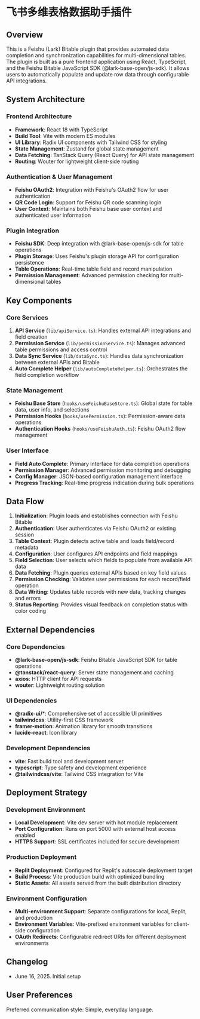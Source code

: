 # 飞书多维表格数据助手插件

## Overview

This is a Feishu (Lark) Bitable plugin that provides automated data completion and synchronization capabilities for multi-dimensional tables. The plugin is built as a pure frontend application using React, TypeScript, and the Feishu Bitable JavaScript SDK (@lark-base-open/js-sdk). It allows users to automatically populate and update row data through configurable API integrations.

## System Architecture

### Frontend Architecture
- **Framework**: React 18 with TypeScript
- **Build Tool**: Vite with modern ES modules
- **UI Library**: Radix UI components with Tailwind CSS for styling
- **State Management**: Zustand for global state management
- **Data Fetching**: TanStack Query (React Query) for API state management
- **Routing**: Wouter for lightweight client-side routing

### Authentication & User Management
- **Feishu OAuth2**: Integration with Feishu's OAuth2 flow for user authentication
- **QR Code Login**: Support for Feishu QR code scanning login
- **User Context**: Maintains both Feishu base user context and authenticated user information

### Plugin Integration
- **Feishu SDK**: Deep integration with @lark-base-open/js-sdk for table operations
- **Plugin Storage**: Uses Feishu's plugin storage API for configuration persistence
- **Table Operations**: Real-time table field and record manipulation
- **Permission Management**: Advanced permission checking for multi-dimensional tables

## Key Components

### Core Services
1. **API Service** (`lib/apiService.ts`): Handles external API integrations and field creation
2. **Permission Service** (`lib/permissionService.ts`): Manages advanced table permissions and access control
3. **Data Sync Service** (`lib/dataSync.ts`): Handles data synchronization between external APIs and Bitable
4. **Auto Complete Helper** (`lib/autoCompleteHelper.ts`): Orchestrates the field completion workflow

### State Management
- **Feishu Base Store** (`hooks/useFeishuBaseStore.ts`): Global state for table data, user info, and selections
- **Permission Hooks** (`hooks/usePermission.ts`): Permission-aware data operations
- **Authentication Hooks** (`hooks/useFeishuAuth.ts`): Feishu OAuth2 flow management

### User Interface
- **Field Auto Complete**: Primary interface for data completion operations
- **Permission Manager**: Advanced permission monitoring and debugging
- **Config Manager**: JSON-based configuration management interface
- **Progress Tracking**: Real-time progress indication during bulk operations

## Data Flow

1. **Initialization**: Plugin loads and establishes connection with Feishu Bitable
2. **Authentication**: User authenticates via Feishu OAuth2 or existing session
3. **Table Context**: Plugin detects active table and loads field/record metadata
4. **Configuration**: User configures API endpoints and field mappings
5. **Field Selection**: User selects which fields to populate from available API data
6. **Data Fetching**: Plugin queries external APIs based on key field values
7. **Permission Checking**: Validates user permissions for each record/field operation
8. **Data Writing**: Updates table records with new data, tracking changes and errors
9. **Status Reporting**: Provides visual feedback on completion status with color coding

## External Dependencies

### Core Dependencies
- **@lark-base-open/js-sdk**: Feishu Bitable JavaScript SDK for table operations
- **@tanstack/react-query**: Server state management and caching
- **axios**: HTTP client for API requests
- **wouter**: Lightweight routing solution

### UI Dependencies
- **@radix-ui/***: Comprehensive set of accessible UI primitives
- **tailwindcss**: Utility-first CSS framework
- **framer-motion**: Animation library for smooth transitions
- **lucide-react**: Icon library

### Development Dependencies
- **vite**: Fast build tool and development server
- **typescript**: Type safety and development experience
- **@tailwindcss/vite**: Tailwind CSS integration for Vite

## Deployment Strategy

### Development Environment
- **Local Development**: Vite dev server with hot module replacement
- **Port Configuration**: Runs on port 5000 with external host access enabled
- **HTTPS Support**: SSL certificates included for secure development

### Production Deployment
- **Replit Deployment**: Configured for Replit's autoscale deployment target
- **Build Process**: Vite production build with optimized bundling
- **Static Assets**: All assets served from the built distribution directory

### Environment Configuration
- **Multi-environment Support**: Separate configurations for local, Replit, and production
- **Environment Variables**: Vite-prefixed environment variables for client-side configuration
- **OAuth Redirects**: Configurable redirect URIs for different deployment environments

## Changelog

- June 16, 2025. Initial setup

## User Preferences

Preferred communication style: Simple, everyday language.